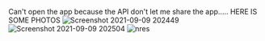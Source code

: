 Can't open the app because the API don't let me share the app.....  HERE IS SOME PHOTOS    ![Screenshot 2021-09-09 202449](https://user-images.githubusercontent.com/70413720/133457923-8f7155ba-0e0f-41dc-98d7-7aad1d8daf2c.png)
![Screenshot 2021-09-09 202504](https://user-images.githubusercontent.com/70413720/133457936-05fb4d41-d9e4-40c5-b626-417952a028cd.png)
![nres](https://user-images.githubusercontent.com/70413720/133457940-d367d0ba-a7b4-4908-898f-b5a3781e2efe.png)
